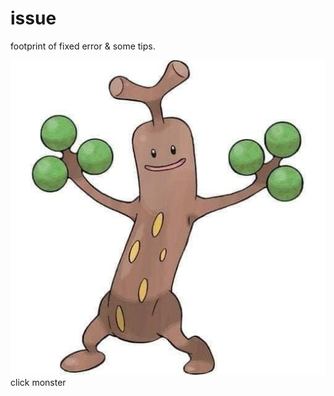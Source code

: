 # issue

footprint of fixed error & some tips.


[![link_issue](https://github.com/YeongJunKim/issue/blob/master/monster.jpg)](https://github.com/YeongJunKim/issue/issues) click monster

